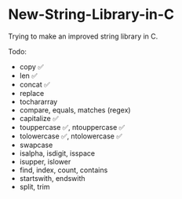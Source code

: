 # New-String-Library-in-C

Trying to make an improved string library in C.

Todo:

- copy ✅
- len ✅
- concat ✅
- replace
- tochararray
- compare, equals, matches (regex)
- capitalize ✅
- touppercase ✅, ntouppercase ✅
- tolowercase ✅, ntolowercase ✅
- swapcase
- isalpha, isdigit, isspace
- isupper, islower
- find, index, count, contains
- startswith, endswith
- split, trim
